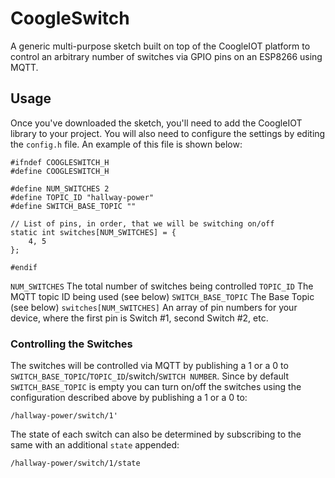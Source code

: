 # CoogleSwitch

A generic multi-purpose sketch built on top of the CoogleIOT platform to control an arbitrary number
of switches via GPIO pins on an ESP8266 using MQTT. 

## Usage

Once you've downloaded the sketch, you'll need to add the CoogleIOT library to your project. You will also need to
configure the settings by editing the `config.h` file. An example of this file is shown below:

```
#ifndef COOGLESWITCH_H
#define COOGLESWITCH_H

#define NUM_SWITCHES 2
#define TOPIC_ID "hallway-power"
#define SWITCH_BASE_TOPIC ""

// List of pins, in order, that we will be switching on/off
static int switches[NUM_SWITCHES] = {
    4, 5
};

#endif
```

`NUM_SWITCHES` The total number of switches being controlled
`TOPIC_ID` The MQTT topic ID being used (see below)
`SWITCH_BASE_TOPIC` The Base Topic (see below)
`switches[NUM_SWITCHES]` An array of pin numbers for your device, where the first pin is Switch #1, second Switch #2, etc.

### Controlling the Switches

The switches will be controlled via MQTT by publishing a 1 or a 0 to `SWITCH_BASE_TOPIC`/`TOPIC_ID`/switch/`SWITCH NUMBER`. Since by default
`SWITCH_BASE_TOPIC` is empty you can turn on/off the switches using the configuration described above by publishing a 1 or a 0 to:

```
/hallway-power/switch/1'
```

The state of each switch can also be determined by subscribing to the same with an additional `state` appended:

```
/hallway-power/switch/1/state
```
